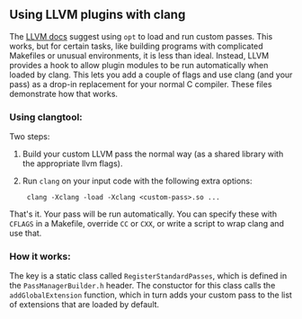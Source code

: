 ## Using LLVM plugins with clang

The [LLVM docs](http://llvm.org/docs/WritingAnLLVMPass.html) suggest using `opt` to load and run custom passes. This works, but for certain tasks, like building programs with complicated Makefiles or unusual environments, it is less than ideal. Instead, LLVM provides a hook to allow plugin modules to be run automatically when loaded by clang. This lets you add a couple of flags and use clang (and your pass) as a drop-in replacement for your normal C compiler. These files demonstrate how that works.

### Using clangtool:

Two steps:

1. Build your custom LLVM pass the normal way (as a shared library with the appropriate llvm flags).

2. Run `clang` on your input code with the following extra options:

        clang -Xclang -load -Xclang <custom-pass>.so ...

That's it. Your pass will be run automatically. You can specify these with `CFLAGS` in a Makefile, override `CC` or `CXX`, or write a script to wrap clang and use that.

### How it works:

The key is a static class called `RegisterStandardPasses`, which is defined in the `PassManagerBuilder.h` header. The constuctor for this class calls the `addGlobalExtension` function, which in turn adds your custom pass to the list of extensions that are loaded by default.
